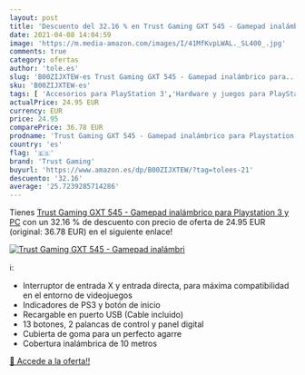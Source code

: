 ```yaml
---
layout: post
title: 'Descuento del 32.16 % en Trust Gaming GXT 545 - Gamepad inalámbri'
date: 2021-04-08 14:04:59
image: 'https://m.media-amazon.com/images/I/41MfKvpLWAL._SL400_.jpg'
comments: true
category: ofertas
author: 'tole.es'
slug: 'B00ZIJXTEW-es Trust Gaming GXT 545 - Gamepad inalámbrico para...'
sku: 'B00ZIJXTEW-es'
tags: [ 'Accesorios para PlayStation 3','Hardware y juegos para PlayStation 3','Mandos para PlayStation 3','Mandos y controles para PlayStation 3','Sistemas precursores y micro consolas','Videojuegos','playstation','trust gaming', ]
actualPrice: 24.95 EUR
currency: EUR
price: 24.95
comparePrice: 36.78 EUR
prodname: 'Trust Gaming GXT 545 - Gamepad inalámbrico para Playstation 3 y PC'
country: 'es'
flag: '🇪🇸'
brand: 'Trust Gaming'
buyurl: 'https://www.amazon.es/dp/B00ZIJXTEW/?tag=tolees-21'
descuento: '32.16'
average: '25.7239285714286'
---
```


Tienes [Trust Gaming GXT 545 - Gamepad inalámbrico para Playstation 3 y PC](https://www.amazon.es/dp/B00ZIJXTEW/?tag=tolees-21) con un 32.16 % de descuento con precio de oferta de 24.95 EUR (original: 36.78 EUR) en el siguiente enlace!

[![Trust Gaming GXT 545 - Gamepad inalámbri](https://m.media-amazon.com/images/I/41MfKvpLWAL._SL400_.jpg)](https://www.amazon.es/dp/B00ZIJXTEW/?tag=tolees-21)

ℹ️:

- Interruptor de entrada X y entrada directa, para máxima compatibilidad en el entorno de videojuegos
- Indicadores de PS3 y botón de inicio
- Recargable en puerto USB (Cable incluido)
- 13 botones, 2 palancas de control y panel digital
- Cubierta de goma para un perfecto agarre
- Cobertura inalámbrica de 10 metros

[🛒 Accede a la oferta!!](https://www.amazon.es/dp/B00ZIJXTEW/?tag=tolees-21)
